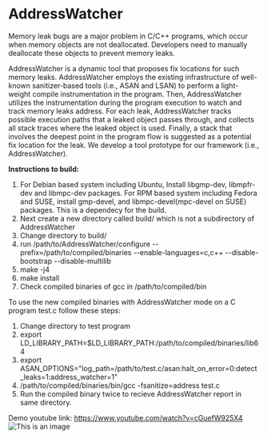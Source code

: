# AddressWatcher
Memory leak bugs are a major problem in C/C++ programs, which occur when memory objects are not deallocated. Developers need to manually deallocate these objects to prevent memory leaks.

AddressWatcher is a dynamic tool that proposes fix locations for such memory leaks. AddressWatcher employs the existing infrastructure of well-known sanitizer-based tools (i.e., ASAN and LSAN) to perform a light-weight compile instrumentation in the program. Then, AddressWatcher utilizes the instrumentation during the program execution to watch and track memory leaks address. For each leak, AddressWatcher tracks possible execution paths that a leaked object passes through, and collects all stack traces where the leaked object is used. Finally, a stack that involves the deepest point in the program flow is suggested as a potential fix location for the leak. We develop a tool prototype for our framework (i.e., AddressWatcher).


**Instructions to build:**
1. For Debian based system including Ubuntu, Install libgmp-dev, libmpfr-dev and libmpc-dev packages. For RPM based system including Fedora and SUSE, install gmp-devel, and libmpc-devel(mpc-devel on SUSE) packages. This is a dependecy for the build.
2. Next create a new directory called build/ which is not a subdirectory of AddressWatcher
3. Change directory to build/
4. run /path/to/AddressWatcher/configure --prefix=/path/to/compiled/binaries --enable-languages=c,c++ --disable-bootstrap --disable-multilib
5. make -j4
6. make install
7. Check compiled binaries of gcc in /path/to/compiled/bin

To use the new compiled binaries with AddressWatcher mode on a C program test.c follow these steps:
1. Change directory to test program
2. export LD_LIBRARY_PATH=$LD_LIBRARY_PATH:/path/to/compiled/binaries/lib64
3. export ASAN_OPTIONS="log_path=/path/to/test.c/asan:halt_on_error=0:detect_leaks=1:address_watcher=1"
4. /path/to/compiled/binaries/bin/gcc -fsanitize=address test.c
5. Run the compiled binary twice to recieve AddressWatcher report in same directory.


Demo youtube link:
https://www.youtube.com/watch?v=cGuefW925X4
![This is an image](https://www.youtube.com/watch?v=cGuefW925X4)
